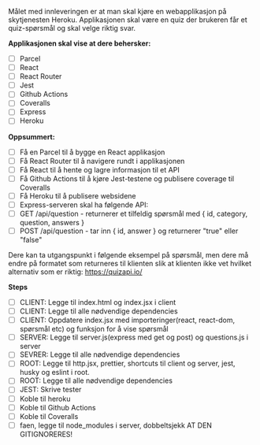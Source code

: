 Målet med innleveringen er at man skal kjøre en webapplikasjon på skytjenesten Heroku. Applikasjonen skal være en quiz der brukeren får et quiz-spørsmål og skal velge riktig svar.

**Applikasjonen skal vise at dere behersker:**
- [ ] Parcel
- [ ] React
- [ ] React Router
- [ ] Jest
- [ ] Github Actions
- [ ] Coveralls
- [ ] Express
- [ ] Heroku

**Oppsummert:**
- [ ] Få en Parcel til å bygge en React applikasjon
- [ ] Få React Router til å navigere rundt i applikasjonen
- [ ] Få React til å hente og lagre informasjon til et API
- [ ] Få Github Actions til å kjøre Jest-testene og publisere coverage til Coveralls
- [ ] Få Heroku til å publisere websidene
- [ ] Express-serveren skal ha følgende API:
- [ ] GET /api/question - returnerer et tilfeldig spørsmål med { id, category, question, answers }
- [ ] POST /api/question - tar inn { id, answer } og returnerer "true" eller "false"

Dere kan ta utgangspunkt i følgende eksempel på spørsmål, men dere må endre på formatet som returneres til klienten slik at klienten ikke vet hvilket alternativ som er riktig: https://quizapi.io/

**Steps**
- [ ] CLIENT: Legge til index.html og index.jsx i client
- [ ] CLIENT: Legge til alle nødvendige dependencies
- [ ] CLIENT: Oppdatere index.jsx med importeringer(react, react-dom, spørsmål etc) og funksjon for å vise spørsmål
- [ ] SERVER: Legge til server.js(express med get og post) og questions.js i server
- [ ] SEVRER: Legge til alle nødvendige dependencies
- [ ] ROOT: Legge til http.jsx, prettier, shortcuts til client og server, jest, husky og eslint i root.
- [ ] ROOT: Legge til alle nødvendige dependencies
- [ ] JEST: Skrive tester
- [ ] Koble til heroku
- [ ] Koble til Github Actions
- [ ] Koble til Coveralls
- [ ] faen, legge til node_modules i server, dobbeltsjekk AT DEN GITIGNORERES!